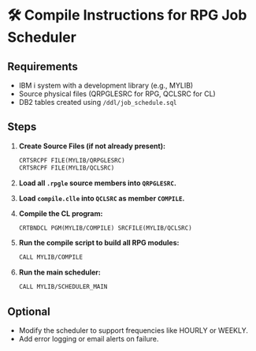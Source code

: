 # 🛠 Compile Instructions for RPG Job Scheduler

## Requirements
- IBM i system with a development library (e.g., MYLIB)
- Source physical files (QRPGLESRC for RPG, QCLSRC for CL)
- DB2 tables created using `/ddl/job_schedule.sql`

## Steps

1. **Create Source Files (if not already present):**
   ```cl
   CRTSRCPF FILE(MYLIB/QRPGLESRC)
   CRTSRCPF FILE(MYLIB/QCLSRC)
   ```

2. **Load all `.rpgle` source members into `QRPGLESRC`.**

3. **Load `compile.clle` into `QCLSRC` as member `COMPILE`.**

4. **Compile the CL program:**
   ```cl
   CRTBNDCL PGM(MYLIB/COMPILE) SRCFILE(MYLIB/QCLSRC)
   ```

5. **Run the compile script to build all RPG modules:**
   ```cl
   CALL MYLIB/COMPILE
   ```

6. **Run the main scheduler:**
   ```cl
   CALL MYLIB/SCHEDULER_MAIN
   ```

## Optional
- Modify the scheduler to support frequencies like HOURLY or WEEKLY.
- Add error logging or email alerts on failure.
